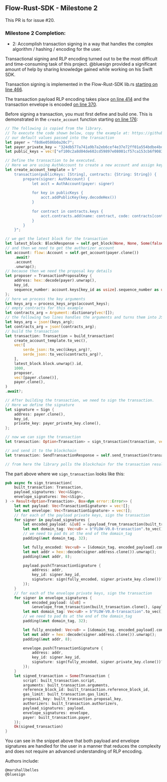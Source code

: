 ##  Flow-Rust-SDK - Milestone 2

This PR is for issue #20.



### Milestone 2 Completion:
- 2: Accomplish transaction signing in a way that handles the complex algorithm / hashing / encoding for the user.

Transactional signing and RLP encoding turned out to be the most difficult and time-consuming task of this project.
@bluesign provided a significant amount of help by sharing knowledge gained while working on his Swift SDK.

Transaction signing is implemented in the Flow-Rust-SDK lib.rs [starting on line 466](https://github.com/MarshallBelles/flow-rust-sdk/blob/344d7d8f7aa2aa67c47455e54bedf4723138a981/src/lib.rs#L466). 

The transaction payload RLP encoding takes place [on line 414](https://github.com/MarshallBelles/flow-rust-sdk/blob/344d7d8f7aa2aa67c47455e54bedf4723138a981/src/lib.rs#L414) and the transaction envelope is encoded [on line 370](https://github.com/MarshallBelles/flow-rust-sdk/blob/344d7d8f7aa2aa67c47455e54bedf4723138a981/src/lib.rs#L370).


Before signing a transaction, you must first define and build one. This is demonstrated in the `create_account` function starting [on line 176](https://github.com/MarshallBelles/flow-rust-sdk/blob/344d7d8f7aa2aa67c47455e54bedf4723138a981/src/lib.rs#L176):
```rs
// The following is copied from the library.
// To execute the code shown below, copy the example at: https://github.com/MarshallBelles/flow-rust-sdk-example/blob/main/src/main.rs
// our default values passed into the transaction
let payer = "f8d6e0586b0a20c7";
let payer_private_key = "324db577a741a9b7a2eb6cef4e37e72ff01a554bdbe4bd77ef9afe1cb00d3cec";
let public_keys = vec!["ef100c2a8d04de602cd59897e08001cf57ca153cb6f9083918cde1ec7de77418a2c236f7899b3f786d08a1b4592735e3a7461c3e933f420cf9babe350abe0c5a".to_owned()];

// Define the transaction to be executed.
// Here we are using AuthAccount to create a new account and assign keys
let create_account_template = b"
    transaction(publicKeys: [String], contracts: {String: String}) {
        prepare(signer: AuthAccount) {
            let acct = AuthAccount(payer: signer)
    
            for key in publicKeys {
                acct.addPublicKey(key.decodeHex())
            }
    
            for contract in contracts.keys {
                acct.contracts.add(name: contract, code: contracts[contract]!.decodeHex())
            }
        }
    }";

// we get the latest block for the transaction
let latest_block: BlockResponse = self.get_block(None, None, Some(false)).await?;
// and then we need to get the authorizer account
let account: flow::Account = self.get_account(payer.clone())
    .await?
    .account
    .unwrap();
// because then we need the proposal key details
let proposer = TransactionProposalKey {
    address: hex::decode(payer).unwrap(),
    key_id,
    sequence_number: account.keys[key_id as usize].sequence_number as u64,
};
// here we process the key arguments
let keys_arg = process_keys_args(account_keys);
// empty contracts for this example
let contracts_arg = Argument::dictionary(vec![]);
// the following two lines handles the arguments and turns them into JSON strings for the transaction.
let keys_arg = json!(keys_arg);
let contracts_arg = json!(contracts_arg);
// build the transaction
let transaction: Transaction = build_transaction(
    create_account_template.to_vec(),
    vec![
        serde_json::to_vec(&keys_arg)?,
        serde_json::to_vec(&contracts_arg)?,
    ],
    latest_block.block.unwrap().id,
    1000,
    proposer,
    vec![payer.clone()],
    payer.clone(),
)
.await?;

// After building the transaction, we need to sign the transaction.
// Here we define the signature
let signature = Sign {
    address: payer.clone(),
    key_id,
    private_key: payer_private_key.clone(),
};

// now we can sign the transaction
let transaction: Option<Transaction> = sign_transaction(transaction, vec![], vec![&signature]).await?;

// and send it to the blockchain
let transaction: SendTransactionResponse = self.send_transaction(transaction).await?;

// from here the library polls the blockchain for the transaction result
```

The part above where we `sign_transaction` looks like this:
```rs
pub async fn sign_transaction(
    built_transaction: Transaction,
    payload_signatures: Vec<&Sign>,
    envelope_signatures: Vec<&Sign>,
) -> Result<Option<Transaction>, Box<dyn error::Error>> {
    let mut payload: Vec<TransactionSignature> = vec![];
    let mut envelope: Vec<TransactionSignature> = vec![];
    // for each of the payload private keys, sign the transaction
    for signer in payload_signatures {
        let encoded_payload: &[u8] = &payload_from_transaction(built_transaction.clone());
        let mut domain_tag: Vec<u8> = b"FLOW-V0.0-transaction".to_vec();
        // we need to pad 0s at the end of the domain_tag
        padding(&mut domain_tag, 32);

        let fully_encoded: Vec<u8> = [&domain_tag, encoded_payload].concat();
        let mut addr = hex::decode(signer.address.clone()).unwrap();
        padding(&mut addr, 8);

        payload.push(TransactionSignature {
            address: addr,
            key_id: signer.key_id,
            signature: sign(fully_encoded, signer.private_key.clone())?,
        });
    }
    // for each of the envelope private keys, sign the transaction
    for signer in envelope_signatures {
        let encoded_payload: &[u8] =
            &envelope_from_transaction(built_transaction.clone(), &payload);
        let mut domain_tag: Vec<u8> = b"FLOW-V0.0-transaction".to_vec();
        // we need to pad 0s at the end of the domain_tag
        padding(&mut domain_tag, 32);

        let fully_encoded: Vec<u8> = [&domain_tag, encoded_payload].concat();
        let mut addr = hex::decode(signer.address.clone()).unwrap();
        padding(&mut addr, 8);

        envelope.push(TransactionSignature {
            address: addr,
            key_id: signer.key_id,
            signature: sign(fully_encoded, signer.private_key.clone())?,
        });
    }
    let signed_transaction = Some(Transaction {
        script: built_transaction.script,
        arguments: built_transaction.arguments,
        reference_block_id: built_transaction.reference_block_id,
        gas_limit: built_transaction.gas_limit,
        proposal_key: built_transaction.proposal_key,
        authorizers: built_transaction.authorizers,
        payload_signatures: payload,
        envelope_signatures: envelope,
        payer: built_transaction.payer,
    });
    Ok(signed_transaction)
}
```

You can see in the snippet above that both payload and envelope signatures are handled for the user in a manner that reduces the complexity and does not require an advanced understanding of RLP encoding.

Authors include:

    @marshallbelles
    @bluesign
